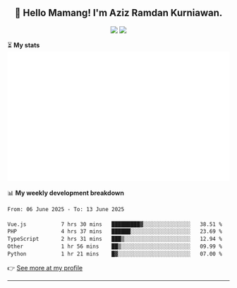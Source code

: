 <h2 align="center">👋 Hello Mamang! I'm Aziz Ramdan Kurniawan.</h2>  
<p align="center">
  <img src="https://komarev.com/ghpvc/?username=azizramdan">
  <img src="https://wakatime.com/badge/user/90056fa0-4c31-4eca-954e-2a3ac05896f9.svg">
</p>
    
⏳ **My stats**  
![](https://raw.githubusercontent.com/azizramdan/github-stats/master/generated/overview.svg#gh-dark-mode-only)

📊 **My weekly development breakdown**
<!--START_SECTION:waka-->

```txt
From: 06 June 2025 - To: 13 June 2025

Vue.js           7 hrs 30 mins   █████████▓░░░░░░░░░░░░░░░   38.51 %
PHP              4 hrs 37 mins   ██████░░░░░░░░░░░░░░░░░░░   23.69 %
TypeScript       2 hrs 31 mins   ███▒░░░░░░░░░░░░░░░░░░░░░   12.94 %
Other            1 hr 56 mins    ██▒░░░░░░░░░░░░░░░░░░░░░░   09.99 %
Python           1 hr 21 mins    █▓░░░░░░░░░░░░░░░░░░░░░░░   07.00 %
```

<!--END_SECTION:waka-->
👉 [See more at my profile](https://wakatime.com/@azizramdan)
***
